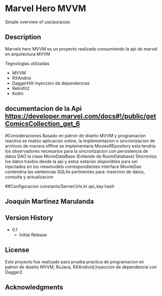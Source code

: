 # Marvel Hero MVVM

Simple overview of use/purpose.

## Description

Marvels hero MVVM es un proyecto realizado consumiendo la api de marvel en arquitectura MVVM 

Tegnologias utilizadas

<ul>
  <Li>MVVM</Li>
  <li>RXAndroi </Li>
  <li>DaggerHilt inyeccion de dependencias</Li>
  <li>Retrofit2</Li>
  <li>Kotlin</Li>
  
</ul> 


## documentacion de la Api https://developer.marvel.com/docs#!/public/getComicsCollection_get_6

#Consideraciones
Basado en patron de diseño MVVM y programacion reactiva se realizo aplicacion online, la implementacion o sincronizacion de archivos de manera offline se implementaria 
MoviesREpository esta tendria los observadores necesarios para la sincronizacion con persistencia de datos DAO la clase MovieDataBase (Extiende de RoomDatabase)
Sincroniza los datos traidos desde la api y estos estarian disponibles para ser injectados en los viewmodels correspondientes 
interface MovileDao contendria las sentencias SQLite pertinentes para: insercion de datos, consulta y actualizacion

##Configuracion
constants/ServerUrls.kt
api_key
hash

## Joaquin Martinez Marulanda



## Version History

* 0.1
    * Initial Release

## License

Este proyecto fue realizado para prueba practica de programacion en patron de diseño MVVM, RxJava, RXAndroid,Inyeccion de dependencia con Dagger2

## Acknowledgments


